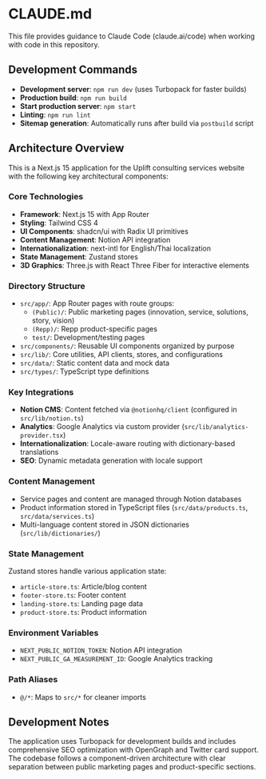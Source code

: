 # CLAUDE.md

This file provides guidance to Claude Code (claude.ai/code) when working with code in this repository.

## Development Commands

- **Development server**: `npm run dev` (uses Turbopack for faster builds)
- **Production build**: `npm run build`
- **Start production server**: `npm start`
- **Linting**: `npm run lint`
- **Sitemap generation**: Automatically runs after build via `postbuild` script

## Architecture Overview

This is a Next.js 15 application for the Uplift consulting services website with the following key architectural components:

### Core Technologies
- **Framework**: Next.js 15 with App Router
- **Styling**: Tailwind CSS 4
- **UI Components**: shadcn/ui with Radix UI primitives
- **Content Management**: Notion API integration
- **Internationalization**: next-intl for English/Thai localization
- **State Management**: Zustand stores
- **3D Graphics**: Three.js with React Three Fiber for interactive elements

### Directory Structure
- `src/app/`: App Router pages with route groups:
  - `(Public)/`: Public marketing pages (innovation, service, solutions, story, vision)
  - `(Repp)/`: Repp product-specific pages
  - `test/`: Development/testing pages
- `src/components/`: Reusable UI components organized by purpose
- `src/lib/`: Core utilities, API clients, stores, and configurations
- `src/data/`: Static content data and mock data
- `src/types/`: TypeScript type definitions

### Key Integrations
- **Notion CMS**: Content fetched via `@notionhq/client` (configured in `src/lib/notion.ts`)
- **Analytics**: Google Analytics via custom provider (`src/lib/analytics-provider.tsx`)
- **Internationalization**: Locale-aware routing with dictionary-based translations
- **SEO**: Dynamic metadata generation with locale support

### Content Management
- Service pages and content are managed through Notion databases
- Product information stored in TypeScript files (`src/data/products.ts`, `src/data/services.ts`)
- Multi-language content stored in JSON dictionaries (`src/lib/dictionaries/`)

### State Management
Zustand stores handle various application state:
- `article-store.ts`: Article/blog content
- `footer-store.ts`: Footer content
- `landing-store.ts`: Landing page data
- `product-store.ts`: Product information

### Environment Variables
- `NEXT_PUBLIC_NOTION_TOKEN`: Notion API integration
- `NEXT_PUBLIC_GA_MEASUREMENT_ID`: Google Analytics tracking

### Path Aliases
- `@/*`: Maps to `src/*` for cleaner imports

## Development Notes

The application uses Turbopack for development builds and includes comprehensive SEO optimization with OpenGraph and Twitter card support. The codebase follows a component-driven architecture with clear separation between public marketing pages and product-specific sections.